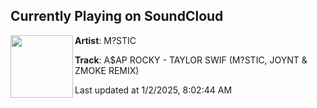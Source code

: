 ## Currently Playing on SoundCloud

[<img align="left" width="100" src="https://i1.sndcdn.com/artworks-RfDztS7sfUsq5wai-fzyr6w-t500x500.jpg">](https://soundcloud.com/soundsbymystic/aap-rocky-taylor-swif-mstic-joynt-zmoke-remix)

**Artist**: M?STIC 

**Track**: A$AP ROCKY - TAYLOR SWIF (M?STIC, JOYNT & ZMOKE REMIX)

Last updated at 1/2/2025, 8:02:44 AM
